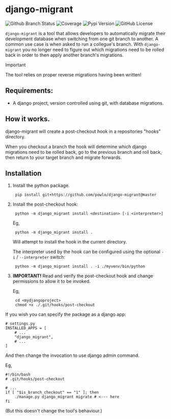 # django-migrant 

![Github Branch Status](https://img.shields.io/github/check-runs/powlo/django-migrant/master)
![Coverage](https://img.shields.io/badge/dynamic/json?url=https%3A%2F%2Fgist.githubusercontent.com%2Fpowlo%2Fcf4b630256dbda26650c528b9eecede5%2Fraw%2Fdjango-migrant_coverage.json&query=%24.totals.percent_covered_display&suffix=%25&label=coverage)
![Pypi Version](https://img.shields.io/pypi/v/django-migrant)
![GitHub License](https://img.shields.io/github/license/powlo/django-migrant)

`django-migrant` is a tool that allows developers to automatically migrate their development database when switching from one git branch to another. A common use case is when asked to run a collegue's branch. With `django-migrant` you no longer need to figure out which migrations need to be rolled back in order to then apply another branch's migrations.

> [!IMPORTANT]
> The tool relies on proper reverse migrations having been written!

## Requirements:

- A django project, version controlled using git, with database migrations.


## How it works.

django-migrant will create a post-checkout hook in a repositories "hooks" directory.

When you checkout a branch the hook will determine which django migrations need to be rolled back, go to the previous branch and roll back, then return to your target branch and migrate forwards.


## Installation

1) Install the python package.

        pip install git+https://github.com/powlo/django-migrant@master

2) Install the post-checkout hook:

        python -m django_migrant install <destination> [-i <interpreter>]

    Eg,

        python -m django_migrant install .

    Will attempt to install the hook in the current directory.
    
    The interpreter used by the hook can be configured using the optional `-i` / `--interpreter` switch:

        python -m django_migrant install . -i ./myvenv/bin/python

3) **IMPORTANT!** Read and verify the post-checkout hook and change permissions to allow it to be invoked.

    Eg,

        cd <mydjangoproject>
        chmod +x ./.git/hooks/post-checkout

If you wish you can specify the package as a django app:

    # settings.py
    INSTALLED_APPS = [
        # ...
        "django_migrant",
        # ...
    ]

And then change the invocation to use django admin command.

Eg,

    #!/bin/bash
    # .git/hooks/post-checkout

    # ...
    if [ "$is_branch_checkout" == "1" ]; then
        ./manage.py django_migrant migrate # <--- here
    fi

(But this doesn't change the tool's behaviour.)
